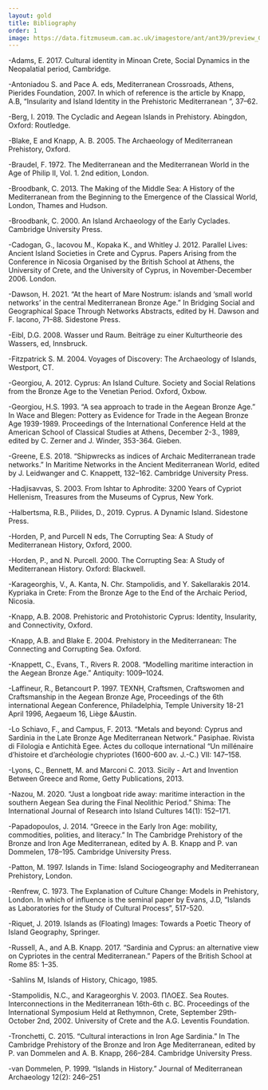 ```yaml
---
layout: gold
title: Bibliography
order: 1
image: https://data.fitzmuseum.cam.ac.uk/imagestore/ant/ant39/preview_GR_19_1917_20_281_29.jpg
---
```


-Adams, E. 2017. Cultural identity in Minoan Crete, Social Dynamics in the Neopalatial period, Cambridge.

-Antoniadou S. and Pace A. eds, Mediterranean Crossroads, Athens, Pierides Foundation, 2007. In which of reference is the article by Knapp,  A.B, “Insularity and Island Identity in the Prehistoric Mediterranean “, 37–62.

-Berg, I. 2019. The Cycladic and Aegean Islands in Prehistory. Abingdon, Oxford: Routledge.

-Blake, E and Knapp, A. B. 2005. The Archaeology of Mediterranean Prehistory, Oxford.

-Braudel, F. 1972. The Mediterranean and the Mediterranean World in the Age of Philip II, Vol. 1. 2nd edition, London.

-Broodbank, C. 2013. The Making of the Middle Sea: A History of the Mediterranean from the Beginning to the Emergence of the Classical World, London, Thames and Hudson.

-Broodbank, C. 2000. An Island Archaeology of the Early Cyclades. Cambridge University Press.

-Cadogan, G., Iacovou M., Kopaka K., and Whitley J. 2012. Parallel Lives: Ancient Island Societies in Crete and Cyprus. Papers Arising from the Conference in Nicosia Organised by the British School at Athens, the University of Crete, and the University of Cyprus, in November-December 2006. London.

-Dawson, H. 2021. “At the heart of Mare Nostrum: islands and ‘small world networks’ in the central Mediterranean Bronze Age.” In Bridging Social and Geographical Space Through Networks Abstracts, edited by H. Dawson and F. Iacono, 71–88. Sidestone Press.

-Eibl, D.G. 2008. Wasser und Raum. Beiträge zu einer Kulturtheorie des Wassers, ed, Innsbruck.

-Fitzpatrick S. M. 2004. Voyages of Discovery: The Archaeology of Islands, Westport, CT.

-Georgiou, A. 2012. Cyprus: An Island Culture. Society and Social Relations from the Bronze Age to the Venetian Period. Oxford, Oxbow.

-Georgiou, H.S. 1993. “A sea approach to trade in the Aegean Bronze Age.” In Wace and Blegen: Pottery as Evidence for Trade in the Aegean Bronze Age 1939-1989. Proceedings of the International Conference Held at the American School of Classical Studies at Athens, December 2-3., 1989, edited by C. Zerner and J. Winder, 353-364. Gieben.

-Greene, E.S. 2018. “Shipwrecks as indices of Archaic Mediterranean trade networks.” In Maritime Networks in the Ancient Mediterranean World, edited by J. Leidwanger and C. Knappett, 132–162. Cambridge University Press.

-Hadjisavvas, S. 2003. From Ishtar to Aphrodite: 3200 Years of Cypriot Hellenism, Treasures from the Museums of Cyprus, New York.

-Halbertsma, R.B., Pilides, D., 2019. Cyprus. A Dynamic Island. Sidestone Press.

-Horden, P, and Purcell N eds, The Corrupting Sea: A Study of Mediterranean History, Oxford, 2000.

-Horden, P., and N. Purcell. 2000. The Corrupting Sea: A Study of Mediterranean History. Oxford: Blackwell.

-Karageorghis, V., A. Kanta, N. Chr. Stampolidis, and Y. Sakellarakis 2014.  Kypriaka in Crete: From the Bronze Age to the End of the Archaic Period, Nicosia.

-Knapp, A.B. 2008. Prehistoric and Protohistoric Cyprus: Identity, Insularity, and Connectivity, Oxford.

-Knapp, A.B. and Blake E. 2004. Prehistory in the Mediterranean: The Connecting and Corrupting Sea. Oxford.

-Knappett, C., Evans, T., Rivers R. 2008. “Modelling maritime interaction in the Aegean Bronze Age.” Antiquity: 1009–1024.

-Laffineur, R., Betancourt P. 1997. ΤΕΧΝΗ, Craftsmen, Craftswomen and Craftsmanship in the Aegean Bronze Age, Proceedings of the 6th international Aegean Conference, Philadelphia, Temple University 18-21 April 1996, Aegaeum 16, Liège &Austin.

-Lo Schiavo, F., and Campus, F. 2013. “Metals and beyond: Cyprus and Sardinia in the Late Bronze Age Mediterranean Network.” Pasiphae. Rivista di Filologia e Antichità Egee. Actes du colloque international “Un millénaire d’histoire et d’archéologie chypriotes (1600-600 av. J.-C.) VII: 147–158.

-Lyons, C., Bennett, M. and  Marconi C. 2013.  Sicily - Art and Invention Between Greece and Rome, Getty Publications, 2013.

-Nazou, M. 2020. “Just a longboat ride away: maritime interaction in the southern Aegean Sea during the Final Neolithic Period.” Shima: The International Journal of Research into Island Cultures 14(1): 152–171.

-Papadopoulos, J. 2014. “Greece in the Early Iron Age: mobility, commodities, polities, and literacy.” In The Cambridge Prehistory of the Bronze and Iron Age Mediterranean, edited by A. B. Knapp and P. van Dommelen, 178–195. Cambridge University Press.

-Patton, M. 1997. Islands in Time: Island Sociogeography and Mediterranean Prehistory, London.

-Renfrew, C. 1973. The Explanation of Culture Change: Models in Prehistory, London.  In which of influence is the seminal paper by Evans, J.D, “Islands as Laboratories for the Study of Cultural Process”, 517-520.

-Riquet, J. 2019. Islands as (Floating) Images: Towards a Poetic Theory of Island Geography, Springer.

-Russell, A., and A.B. Knapp. 2017. “Sardinia and Cyprus: an alternative view on Cypriotes in the central Mediterranean.” Papers of the British School at Rome 85: 1–35.

-Sahlins M, Islands of History, Chicago, 1985.

-Stampolidis, N.C., and Karageorghis V. 2003. ΠΛΟΕΣ. Sea Routes. Interconnections in the Mediterranean 16th-6th c. BC. Proceedings of the International Symposium Held at Rethymnon, Crete, September 29th- October 2nd, 2002. University of Crete and the A.G. Leventis Foundation.

-Tronchetti, C. 2015. “Cultural interactions in Iron Age Sardinia.” In The Cambridge Prehistory of the Bronze and Iron Age Mediterranean, edited by P. van Dommelen and A. B. Knapp, 266–284. Cambridge University Press.

-van Dommelen, P. 1999. “Islands in History.” Journal of Mediterranean Archaeology 12(2): 246–251
